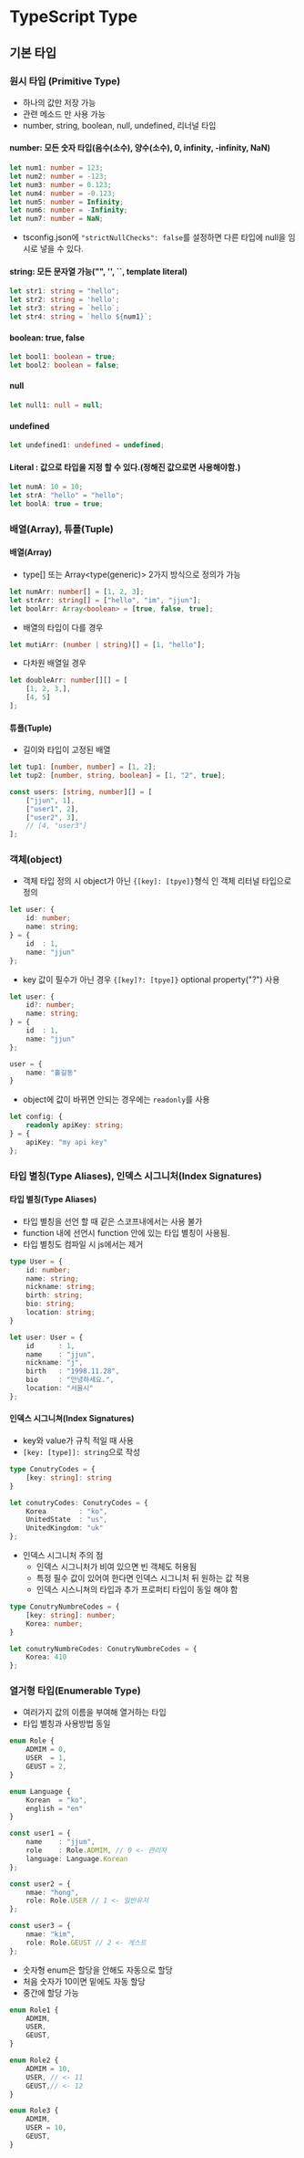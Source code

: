 # TypeScript Type

## 기본 타입

### 원시 타입 (Primitive Type)

- 하나의 값만 저장 가능
- 관련 메소드 만 사용 가능
- number, string, boolean, null, undefined, 리너널 타입

#### number: 모든 숫자 타입(음수(소수), 양수(소수), 0, infinity, -infinity, NaN)

``` typescript
let num1: number = 123;
let num2: number = -123;
let num3: number = 0.123;
let num4: number = -0.123;
let num5: number = Infinity;
let num6: number = -Infinity;
let num7: number = NaN;
```

- tsconfig.json에 <code>"strictNullChecks": false</code>를 설정하면 다른 타입에 null을 임시로 넣을 수 있다.

#### string: 모든 문자열 가능("", '', ``, template literal)

```typescript
let str1: string = "hello";
let str2: string = 'hello';
let str3: string = `hello`;
let str4: string = `hello ${num1}`;
```

#### boolean: true, false

```typescript
let bool1: boolean = true;
let bool2: boolean = false;
```

#### null

```typescript
let null1: null = null;
```

#### undefined

```typescript
let undefined1: undefined = undefined;
```

#### Literal : 값으로 타입을 지정 할 수 있다.(정해진 값으로면 사용해야함.)

```typescript
let numA: 10 = 10;
let strA: "hello" = "hello";
let boolA: true = true;
```

### 배열(Array), 튜플(Tuple)

#### 배열(Array)

- type[] 또는 Array<type(generic)> 2가지 방식으로 정의가 가능

```typescript
let numArr: number[] = [1, 2, 3];
let strArr: string[] = ["hello", "im", "jjun"];
let boolArr: Array<boolean> = [true, false, true];
```

- 배열의 타입이 다를 경우

```typescript
let mutiArr: (number | string)[] = [1, "hello"];
```

- 다차원 배열일 경우

```typescript
let doubleArr: number[][] = [
	[1, 2, 3,],
	[4, 5]
];
```

#### 튜플(Tuple)

- 길이와 타입이 고정된 배열

```typescript
let tup1: [number, number] = [1, 2];
let tup2: [number, string, boolean] = [1, "2", true];

const users: [string, number][] = [
	["jjun", 1],
	["user1", 2],
	["user2", 3],
	// [4, "user3"]
];
```

### 객체(object)

- 객체 타입 정의 시 object가 아닌 <code>{[key]: [tpye]}</code>형식 인 객체 리터널 타입으로 정의

```typescript
let user: {
	id: number;
	name: string;
} = {
	id  : 1,
	name: "jjun"
};
```

- key 값이 필수가 아닌 경우 <code>{[key]?: [tpye]}</code> optional property("?") 사용

```typescript
let user: {
	id?: number;
	name: string;
} = {
	id  : 1,
	name: "jjun"
};

user = {
	name: "홀길동"
}
```

- object에 값이 바뀌면 안되는 경우에는 <code>readonly</code>를 사용

```typescript
let config: {
	readonly apiKey: string;
} = {
	apiKey: "my api key"
};
```

### 타입 별칭(Type Aliases), 인덱스 시그니처(Index Signatures)

#### 타입 별칭(Type Aliases)

- 타입 별칭을 선언 할 때 같은 스코프내에서는 사용 불가
- function 내에 선언시 function 안에 있는 타입 별칭이 사용됨.
- 타입 별칭도 컴파일 시 js에서는 제거

```typescript
type User = {
	id: number;
	name: string;
	nickname: string;
	birth: string;
	bio: string;
	location: string;
}

let user: User = {
	id      : 1,
	name    : "jjun",
	nickname: "j",
	birth   : "1998.11.28",
	bio     : "안녕하세요.",
	location: "서울시"
};
```

#### 인덱스 시그니쳐(Index Signatures)

- key와 value가 규칙 적일 때 사용
- <code>[key: [type]]: string</code>으로 작성

```typescript
type ConutryCodes = {
	[key: string]: string
}

let conutryCodes: ConutryCodes = {
	Korea        : "ko",
	UnitedState  : "us",
	UnitedKingdom: "uk"
};
```

- 인덱스 시그니처 주의 점
	- 인덱스 시그니처가 비여 있으면 빈 객체도 허용됨
	- 특정 필수 값이 있어여 한다면 인덱스 시그니처 뒤 원하는 값 적용
	- 인덱스 시스니쳐의 타입과 추가 프로퍼티 타입이 동일 해야 함

```typescript
type ConutryNumbreCodes = {
	[key: string]: number;
	Korea: number;
}

let conutryNumbreCodes: ConutryNumbreCodes = {
	Korea: 410
};
```

### 열거형 타입(Enumerable Type)

- 여러가지 값의 이름을 부여해 열거하는 타입
- 타입 별칭과 사용방법 동일

```typescript
enum Role {
	ADMIM = 0,
	USER  = 1,
	GEUST = 2,
}

enum Language {
	Korean  = "ko",
	english = "en"
}

const user1 = {
	name    : "jjun",
	role    : Role.ADMIM, // 0 <- 관리자
	language: Language.Korean
};

const user2 = {
	nmae: "hong",
	role: Role.USER // 1 <- 일반유저
};

const user3 = {
	nmae: "kim",
	role: Role.GEUST // 2 <- 게스트
};
```

- 숫자형 enum은 할당을 안해도 자동으로 할당
- 처음 숫자가 10이면 밑에도 자동 할당
- 중간에 할당 가능

```typescript
enum Role1 {
	ADMIM,
	USER,
	GEUST,
}

enum Role2 {
	ADMIM = 10,
	USER, // <- 11
	GEUST,// <- 12
}

enum Role3 {
	ADMIM,
	USER = 10,
	GEUST,
}
```
